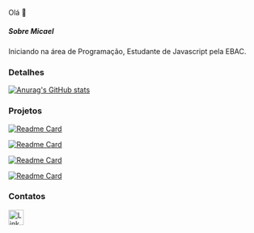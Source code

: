 Olá 👋

##### Sobre Micael
Iniciando na área de Programação, Estudante de Javascript pela EBAC.

### Detalhes

[![Anurag's GitHub stats](https://github-readme-stats.vercel.app/api?username=Micael013)](https://github.com/anuraghazra/github-readme-stats)

### Projetos

[![Readme Card](https://github-readme-stats.vercel.app/api/pin/?username=Micael013&repo=Variavel&theme=dark)](https://github.com/anuraghazra/github-readme-stats)

[![Readme Card](https://github-readme-stats.vercel.app/api/pin/?username=Micael013&repo=popUp&theme=dark)](https://github.com/anuraghazra/github-readme-stats)

[![Readme Card](https://github-readme-stats.vercel.app/api/pin/?username=Micael013&repo=Meteorologia&theme=dark)](https://github.com/anuraghazra/github-readme-stats)

[![Readme Card](https://github-readme-stats.vercel.app/api/pin/?username=Micael013&repo=Micael013.github.io&theme=dark)](https://github.com/anuraghazra/github-readme-stats)


### Contatos 

[<img src='https://img.shields.io/badge/LinkedIn-0077B5?style=for-the-badge&logo=linkedin&logoColor=white' alt='Linkedin' height='30'>](https://www.linkedin.com/in/micael-silva013/)
